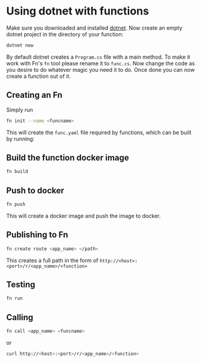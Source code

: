 # Using dotnet with functions

Make sure you downloaded and installed [dotnet](https://www.microsoft.com/net/core). Now create an empty dotnet project in the directory of your function:

```bash
dotnet new
```

By default dotnet creates a ```Program.cs``` file with a main method. To make it work with Fn's `fn` tool please rename it to ```func.cs```.
Now change the code as you desire to do whatever magic you need it to do. Once done you can now create a function out of it.

## Creating an Fn
Simply run

```bash
fn init --name <funcname>
```

This will create the ```func.yaml``` file required by functions, which can be built by running:


## Build the function docker image
```bash
fn build
```

## Push to docker
```bash
fn push
```

This will create a docker image and push the image to docker.

## Publishing to Fn

```bash
fn create route <app_name> </path>
```

This creates a full path in the form of `http://<host>:<port>/r/<app_name>/<function>`


## Testing

```bash
fn run
```

## Calling

```bash
fn call <app_name> <funcname>
```

or

```bash
curl http://<host>:<port>/r/<app_name>/<function>
```